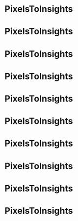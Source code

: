 # PixelsToInsights
# PixelsToInsights
# PixelsToInsights
# PixelsToInsights
# PixelsToInsights
# PixelsToInsights
# PixelsToInsights
# PixelsToInsights
# PixelsToInsights
# PixelsToInsights
